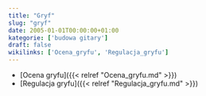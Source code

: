 ```yaml
---
title: "Gryf"
slug: "gryf"
date: 2005-01-01T00:00:00+01:00
kategorie: ['budowa gitary']
draft: false
wikilinks: ['Ocena_gryfu', 'Regulacja_gryfu']
---
```

  - [Ocena gryfu]({{< relref "Ocena_gryfu.md" >}})
  - [Regulacja gryfu]({{< relref "Regulacja_gryfu.md" >}})


